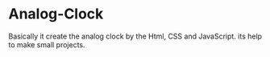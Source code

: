 # Analog-Clock
Basically it create the analog clock by the Html, CSS and JavaScript. its help to make small projects.
